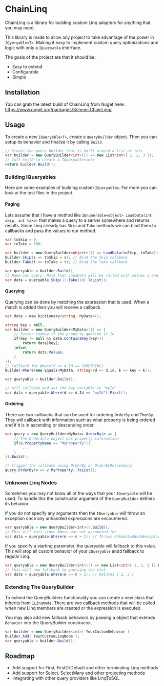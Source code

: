 # ChainLinq
ChainLinq is a library for building custom Linq adapters for anything that you may need. 

This library is made to allow any project to take advantage of the power in `IQyeryable<T>`. Making it easy to implement custom query optimizations and logic with only a `IQueryable` interface. 

The goals of the project are that it should be:
* Easy to extend
* Configurable
* Simple

## Installation

You can grab the latest build of ChainLinq from Nuget here: https://www.nuget.org/packages/Schroer.ChainLinq/

## Usage

To create a new `IQueryable<T>`, create a `QueryBuilder` object. Then you can setup its behavior and finalize it by calling `Build`.

```C#
// Create the query builder that is built around a list of ints
var builder = new QueryBuilder<int>(() => new List<int>{ 1, 2, 3 });
// Call build to create a IQueryable<int>
return builder.Build();
```

### Building IQueryables

Here are some examples of building custom `IQueryables`. For more you can look at the test files in the project.

#### Paging
Lets assume that I have a method like `IEnumerable<object> LoadData(int skip, int take)` that makes a query to a server somewhere and returns results. Since Linq already has `Skip` and `Take` methods we can bind them to callbacks and pass the values to our method.
```C#
var toSkip = 0;
var toTake = 100;

var builder = new QueryBuilder<object>(() => LoadData(toSkip, toTake));
builder.Skip(s => toSkip = s); // Bind the Skip callback
builder.Take(t => toTake = t); // Bind the Take callback

var queryable = builder.Build();
// Make our query. Note that LoadData will be called with values 1 and 10  
var data = queryable.Skip(1).Take(10).ToList();
```

#### Querying

Querying can be done by matching the expression that is used. When a match is added then you will receive a callback.
```C#
var data = new Dictionary<string, MyData>();

string key = null;
var builder = new QueryBuilder<MyData>(() => {
    // Faster lookup if the property queried is Id
    if(key != null && data.ContainsKey(key)){
        return data[key];
    }else{
        return data.Values;
    }
});
// Callback for Where(d => d.Id == SOMETHING)
builder.Where(new Equals<MyData, string>(d => d.Id, k => key = k));

var queryable = builder.Build();

// Will callback and set the key variable to "myId"
var data = queryable.Where(d => d.Id == "myId").First();
```

#### Ordering

There are two callbacks that can be used for ordering `OrderBy` and `ThenBy`. They will callback with information such as what property is being ordered and if it is in ascending or descending order.
```C#
var query = new QueryBuilder<MyData>.OrderBy(o => {
    // The OrderInfo object has property information
    if(o.PropertyName == "MyProperty"){ 
        ...
    }
}).Build();

// Trigger the callback using OrderBy or OrderByDescending
query.OrderBy(v => v.MyProperty).ToList();
```

### Unknown Linq Nodes
Sometimes you may not know all of the ways that your `IQueryable` will be used. To handle this the constructor argument of the `QueryBuilder` defines its behavior. 

If you do not specify any arguments then the `IQueryable` will throw an exception once any unhandled expressions are encountered.

```C#
var queryable = new QueryBuilder<int>().Build();
// This will fail since Where was not accounted for
var data = queryable.Where(n => n > 1); // Throws UnhandledNodeException
```

If you specify a starting parameter, the queryable will fallback to this value. This will stop all custom behavior of your `IQueryable` andd fallback to regular Linq.
```C#
var queryable = new QueryBuilder<int>(() => new List<int>{ 1, 2, 3 }).Build();
// This will now fallback to querying the List
var data = queryable.Where(n => n > 1); // Returns [ 2, 3 ]
```

### Extending The QueryBuilder 

To extend the QueryBuilders functionality you can create a new class that inherits from `ILinqNode`. There are two callback methods that will be called when new Linq members are created or the expression is executed.

You may also add new fallback behaviors by passing a object that extends `Behavior` into the QueryBuilder constructor. 

```C#
var builder = new QueryBuilder<int>( YourCustomBehavior )
builder.Add( YourCustomLinqNode );
var queryable = builder.Build();
```

## Roadmap

* Add support for First, FirstOrDefault and other terminating Linq methods
* Add support for Select, SelectMany and other projecting methods
* Integrating with other query providers like LinqToSQL